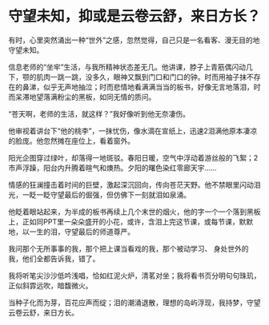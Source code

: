 # 守望未知，抑或是云卷云舒，来日方长？

有时，心里突然涌出一种“世外”之感，忽然觉得，自己只是一名看客、漫无目的地守望未知。

信息老师的“坐牢”生活，与我所精神状态差无几。他讲课，脖子上青筋偶闪动几下，颚的肌肉一跳一跳，没多久，眼神又飘到门口和门口的钟。时而用袖子抹不存在的鼻涕，似乎无声地抽泣；时而悲情地看满满当当的板书，好像无言地落泪，时而呆滞地望落满粉尘的黑板，如同无情的质问。

“苍天啊，老师的生活，就这样？”我好像听到他无奈凄伤。

他审视着讲台下“他的桃李”，一抹忧伤，像水滴在宣纸上，迅速2泪满他原本凄凉的脸庞。他忽然摊在座位上，看着窗外。

阳光企图穿过绿叶，却落得一地斑驳。春阳日暖，空气中浮动着游丝般的飞絮；2市声浮躁，阳台内升腾着暄气和燠热。夕阳的曙色染红零廊天宇……

情感的狂澜撞击着时间的巨壁，激起深沉回向，传向苍茫天野。他不禁眼里闪动泪光，一眨一眨守望最后的倔强，但仿佛下一刻就泪如泉涌。

他眨着眼站起来，为半成的板书再续上几个末世的烟火，他的字一个一个落到黑板上，正如同PPT里一朵朵盛开的小花，或许，含泪上完这节课，或每节课，默默地，以一生的泪，守望最后的师道尊严。

我问那个无所事事的我，那个把上课当看戏的我，那个被动学习、 身处世外的我，他们全都告诉我，错了。

我将听笔尖沙沙低吟浅唱，恰如红泥火炉，清茗对坐；我将看书页分明句句珠玑，正似斜霏远吹，暗馥微火。

当种子化而为芽，百花应声而绽；泪的潮涌退散，理想的岛屿浮现，我持梦，守望云卷云舒，来日方长。